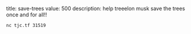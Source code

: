 title: save-trees
value: 500
description: help treeelon musk save the trees once and for all!!

`nc tjc.tf 31519`
